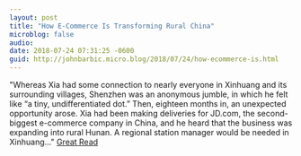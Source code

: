 ```yaml
---
layout: post
title: "How E-Commerce Is Transforming Rural China"
microblog: false
audio: 
date: 2018-07-24 07:31:25 -0600
guid: http://johnbarbic.micro.blog/2018/07/24/how-ecommerce-is.html
---
```

"Whereas Xia had some connection to nearly everyone in Xinhuang and its surrounding villages, Shenzhen was an anonymous jumble, in which he felt like “a tiny, undifferentiated dot.” Then, eighteen months in, an unexpected opportunity arose. Xia had been making deliveries for JD.com, the second-biggest e-commerce company in China, and he heard that the business was expanding into rural Hunan. A regional station manager would be needed in Xinhuang..." [Great Read](https://www.newyorker.com/magazine/2018/07/23/how-e-commerce-is-transforming-rural-china)
